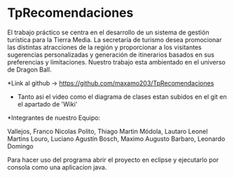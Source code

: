 # TpRecomendaciones
El trabajo práctico se centra en el desarrollo de un sistema de gestión turística para la Tierra Media.
La secretaría de turismo desea promocionar las distintas atracciones de la región y proporcionar a los visitantes 
sugerencias personalizadas y generación de itinerarios basados en sus preferencias y limitaciones.
Nuestro trabajo esta ambientado en el universo de Dragon Ball.

*Link al github -> https://github.com/maxamo203/TpRecomendaciones

* Tanto asi el video como el diagrama de clases estan subidos en el git en el apartado de 'Wiki'

*Integrantes de nuestro Equipo:

Vallejos, Franco Nicolas
Polito, Thiago Martin
Módola, Lautaro Leonel
Martins Louro, Luciano Agustín
Bosch, Maximo Augusto
Barbaro, Leonardo Domingo

Para hacer uso del programa abrir el proyecto en eclipse y ejecutarlo por consola como una aplicacion java.
